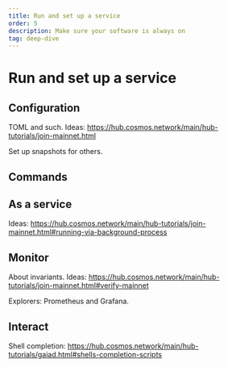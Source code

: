 ```yaml
---
title: Run and set up a service
order: 5
description: Make sure your software is always on
tag: deep-dive
---
```


# Run and set up a service

## Configuration

TOML and such. Ideas: https://hub.cosmos.network/main/hub-tutorials/join-mainnet.html

Set up snapshots for others.

## Commands

## As a service

Ideas: https://hub.cosmos.network/main/hub-tutorials/join-mainnet.html#running-via-background-process

## Monitor

About invariants. Ideas: https://hub.cosmos.network/main/hub-tutorials/join-mainnet.html#verify-mainnet

Explorers: Prometheus and Grafana.

## Interact

Shell completion: https://hub.cosmos.network/main/hub-tutorials/gaiad.html#shells-completion-scripts
